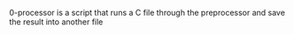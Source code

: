 0-processor is a script that runs a C file through the preprocessor and save the result into another file
